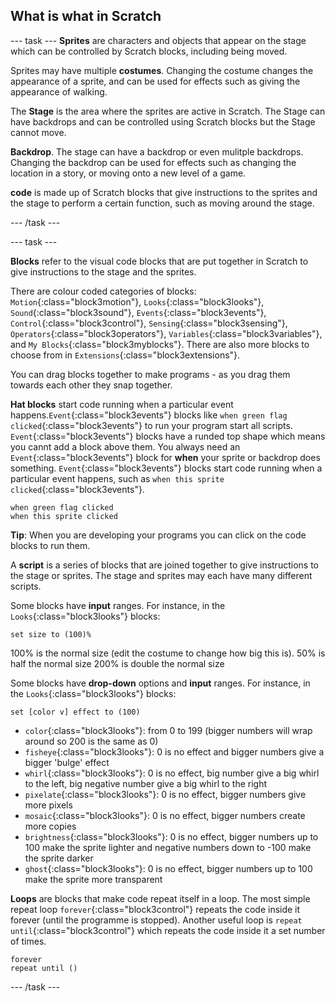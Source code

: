 ## What is what in Scratch

--- task ---
**Sprites** are characters and objects that appear on the stage which can be controlled by Scratch blocks, including being moved.

Sprites may have multiple **costumes**. Changing the costume changes the appearance of a sprite, and can be used for effects such as giving the appearance of walking.

The **Stage** is the area where the sprites are active in Scratch. The Stage can have backdrops and can be controlled using Scratch blocks but the Stage cannot move.

**Backdrop**. The stage can have a backdrop or even mulitple backdrops. Changing the backdrop can be used for effects such as changing the location in a story, or moving onto a new level of a game.

**code** is made up of Scratch blocks that give instructions to the sprites and the stage to perform a certain function, such as moving around the stage. 

--- /task ---

--- task ---

**Blocks** refer to the visual code blocks that are put together in Scratch to give instructions to the stage and the sprites.

There are colour coded categories of blocks: `Motion`{:class="block3motion"}, `Looks`{:class="block3looks"}, `Sound`{:class="block3sound"}, `Events`{:class="block3events"}, `Control`{:class="block3control"}, `Sensing`{:class="block3sensing"}, `Operators`{:class="block3operators"}, `Variables`{:class="block3variables"}, and `My Blocks`{:class="block3myblocks"}. There are also more blocks to choose from in `Extensions`{:class="block3extensions"}.

You can drag blocks together to make programs - as you drag them towards each other they snap together.

**Hat blocks** start code running when a particular event happens.`Event`{:class="block3events"} blocks like `when green flag clicked`{:class="block3events"} to run your program start all scripts. `Event`{:class="block3events"} blocks have a runded top shape which means you cannt add a block above them. You always need an `Event`{:class="block3events"} block for **when** your sprite or backdrop does something. `Event`{:class="block3events"} blocks start code running when a particular event happens, such as `when this sprite clicked`{:class="block3events"}.

```blocks3
when green flag clicked
when this sprite clicked
```

**Tip**: When you are developing your programs you can click on the code blocks to run them. 

A **script** is a series of blocks that are joined together to give instructions to the stage or sprites. The stage and sprites may each have many different scripts.

Some blocks have **input** ranges. For instance, in the `Looks`{:class="block3looks"} blocks:

```blocks3
set size to (100)%
```

100% is the normal size (edit the costume to change how big this is).
50% is half the normal size
200% is double the normal size

Some blocks have **drop-down** options and **input** ranges. For instance, in the `Looks`{:class="block3looks"} blocks:

```blocks3
set [color v] effect to (100)
```

+ `color`{:class="block3looks"}: from 0 to 199 (bigger numbers will wrap around so 200 is the same as 0)
+ `fisheye`{:class="block3looks"}: 0 is no effect and bigger numbers give a bigger 'bulge' effect
+ `whirl`{:class="block3looks"}: 0 is no effect, big number give a big whirl to the left, big negative number give a big whirl to the right
+ `pixelate`{:class="block3looks"}: 0 is no effect, bigger numbers give more pixels
+ `mosaic`{:class="block3looks"}: 0 is no effect, bigger numbers create more copies
+ `brightness`{:class="block3looks"}: 0 is no effect, bigger numbers up to 100 make the sprite lighter and negative numbers down to -100 make the sprite darker 
+ `ghost`{:class="block3looks"}: 0 is no effect, bigger numbers up to 100 make the sprite more transparent

**Loops** are blocks that make code repeat itself in a loop. The most simple repeat loop `forever`{:class="block3control"} repeats the code inside it forever (until the programme is stopped). Another useful loop is `repeat until`{:class="block3control"} which repeats the code inside it a set number of times.

```blocks3
forever
repeat until ()
```
--- /task ---
